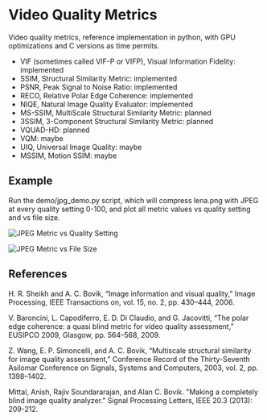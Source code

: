 # Video Quality Metrics

Video quality metrics, reference implementation in python, with GPU optimizations and C versions as time permits.

- VIF (sometimes called VIF-P or VIFP), Visual Information Fidelity: implemented
- SSIM, Structural Similarity Metric: implemented
- PSNR, Peak Signal to Noise Ratio: implemented
- RECO, Relative Polar Edge Coherence: implemented
- NIQE, Natural Image Quality Evaluator: implemented
- MS-SSIM, MultiScale Structural Similarity Metric: planned
- 3SSIM, 3-Component Structural Similarity Metric: planned
- VQUAD-HD: planned
- VQM: maybe
- UIQ, Universal Image Quality: maybe
- MSSIM, Motion SSIM: maybe

## Example

Run the demo/jpg_demo.py script, which will compress lena.png with JPEG at every quality setting 0-100, and plot all metric values vs quality setting and vs file size.

![JPEG Metric vs Quality Setting](demo/jpg_demo_quality.png)

![JPEG Metric vs File Size](demo/jpg_demo_size.png)

## References

H. R. Sheikh and A. C. Bovik, “Image information and visual quality,” Image Processing, IEEE Transactions on, vol. 15, no. 2, pp. 430–444, 2006.

V. Baroncini, L. Capodiferro, E. D. Di Claudio, and G. Jacovitti, “The polar edge coherence: a quasi blind metric for video quality assessment,” EUSIPCO 2009, Glasgow, pp. 564–568, 2009.

Z. Wang, E. P. Simoncelli, and A. C. Bovik, “Multiscale structural similarity for image quality assessment,” Conference Record of the Thirty-Seventh Asilomar Conference on Signals, Systems and Computers, 2003, vol. 2, pp. 1398–1402.

Mittal, Anish, Rajiv Soundararajan, and Alan C. Bovik. "Making a completely blind image quality analyzer." Signal Processing Letters, IEEE 20.3 (2013): 209-212.
